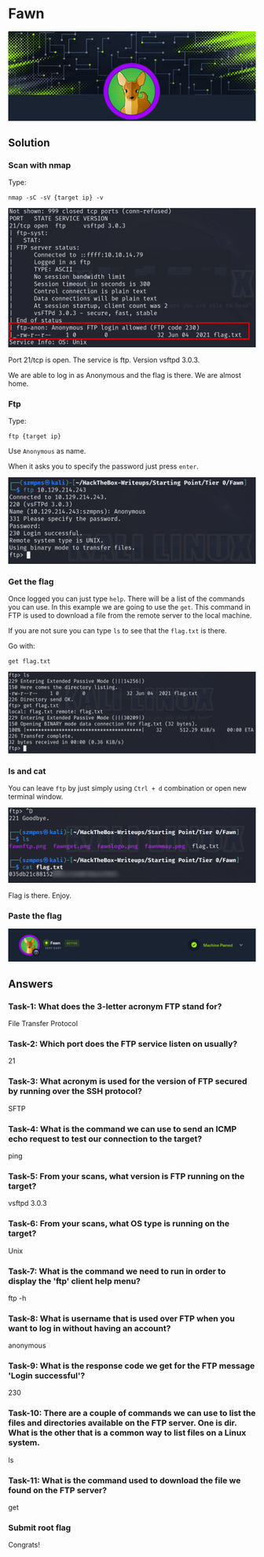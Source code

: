 # Fawn      

![Fawn](./Screenshots/fawnlogo.png)

## Solution

### Scan with nmap

Type:

```
nmap -sC -sV {target ip} -v
```

![nmap](./Screenshots/fawnnmap.png)

Port 21/tcp is open. The service is ftp. Version vsftpd 3.0.3.

We are able to log in as Anonymous and the flag is there. We are almost home.

### Ftp

Type:

```
ftp {target ip}
```

Use `Anonymous` as name.

When it asks you to specify the password just press `enter`.

![ftp](./Screenshots/fawnftp.png)

### Get the flag

Once logged you can just type `help`. There will be a list of the commands you can use. In this example we are going to use the `get`. This command in FTP is used to download a file from the remote server to the local machine.

If you are not sure you can type `ls` to see that the `flag.txt` is there.

Go with:

```
get flag.txt
```

![get](./Screenshots/fawnget.png)

### ls and cat

You can leave `ftp` by just simply using `Ctrl + d` combination or open new terminal window.

![ls+cat](./Screenshots/fawnlscat.png)

Flag is there. Enjoy.

### Paste the flag

![pwned](./Screenshots/fawnpwned.png)

## Answers

### Task-1: What does the 3-letter acronym FTP stand for?

File Transfer Protocol

### Task-2: Which port does the FTP service listen on usually?

21

### Task-3: What acronym is used for the version of FTP secured by running over the SSH protocol?

SFTP

### Task-4: What is the command we can use to send an ICMP echo request to test our connection to the target?

ping 

### Task-5: From your scans, what version is FTP running on the target?

vsftpd 3.0.3

### Task-6: From your scans, what OS type is running on the target?

Unix

### Task-7: What is the command we need to run in order to display the 'ftp' client help menu?

ftp -h

### Task-8: What is username that is used over FTP when you want to log in without having an account?

anonymous

### Task-9: What is the response code we get for the FTP message 'Login successful'?

230

### Task-10: There are a couple of commands we can use to list the files and directories available on the FTP server. One is dir. What is the other that is a common way to list files on a Linux system.

ls

### Task-11: What is the command used to download the file we found on the FTP server?

get

### Submit root flag

Congrats!